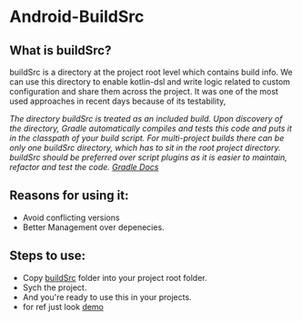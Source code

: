 # Android-BuildSrc

## What is buildSrc?

buildSrc is a directory at the project root level which contains build info. 
We can use this directory to enable kotlin-dsl and write logic related to custom configuration and share them across the project. 
It was one of the most used approaches in recent days because of its testability,

_The directory buildSrc is treated as an included build. 
Upon discovery of the directory, Gradle automatically compiles and tests this code and puts it in the classpath of your build script. 
For multi-project builds there can be only one buildSrc directory, which has to sit in the root project directory. 
buildSrc should be preferred over script plugins as it is easier to maintain, refactor and test the code.
[Gradle Docs](https://docs.gradle.org/current/userguide/organizing_gradle_projects.html#sec:build_sources)_

## Reasons for using it:

* Avoid conflicting versions
* Better Management over depenecies.

## Steps to use:

* Copy [buildSrc](/buildSrc) folder into your project root folder.
* Sych the project.
* And you're ready to use this in your projects.
* for ref just look [demo](/buildSrc/demo_build.gradle.kts.txt)





